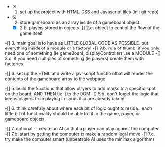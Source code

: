 -[x] 1. set up the project with HTML, CSS and Javascript files (init git repo)

-[x] 2. store gameboard as an array inside of a gameboard object.  
    -[x] 2.b. players stored in objects
    -[] 2.c. object to control the flow of the game itself

-[] 3. main goal is to have as LITTLE GLOBAL CODE AS POSSIBLE.  put everything inside of a module or a factory!
    -[] 3.b. rule of thumb: if you only need one of something (ie gameBoard, displayController) use a MODULE
    -[] 3.c. if you need multiples of something (ie players) create them with factories

-[] 4. set up the HTML and write a javascript functio nthat will render the contents of the gameboard array to the webpage

-[] 5. build the functions that allow players to add marks to a specific spot on the board, AND THEN tie it to the DOM
    -[] 5.b. don't forget the logic that keeps players from playing in spots that are already taken!

-[] 6. think carefully about where each bit of logic ought to reside.. each little bit of functionality should be able to fit in the game, player, or gameboard objects.

-[] 7. optional -- create an AI so that a player can play against the computer
    -[] 7.b. start by getting the computer to make a random legal move
    -[] 7.c. try make the computer smart (unbeatable AI uses the minimax algorithm)